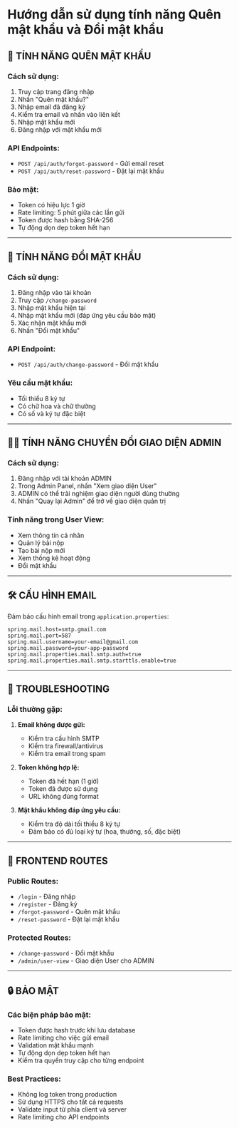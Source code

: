 # Hướng dẫn sử dụng tính năng Quên mật khẩu và Đổi mật khẩu

## 🔐 **TÍNH NĂNG QUÊN MẬT KHẨU**

### **Cách sử dụng:**
1. Truy cập trang đăng nhập
2. Nhấn "Quên mật khẩu?"
3. Nhập email đã đăng ký
4. Kiểm tra email và nhấn vào liên kết
5. Nhập mật khẩu mới
6. Đăng nhập với mật khẩu mới

### **API Endpoints:**
- `POST /api/auth/forgot-password` - Gửi email reset
- `POST /api/auth/reset-password` - Đặt lại mật khẩu

### **Bảo mật:**
- Token có hiệu lực 1 giờ
- Rate limiting: 5 phút giữa các lần gửi
- Token được hash bằng SHA-256
- Tự động dọn dẹp token hết hạn

---

## 🔄 **TÍNH NĂNG ĐỔI MẬT KHẨU**

### **Cách sử dụng:**
1. Đăng nhập vào tài khoản
2. Truy cập `/change-password`
3. Nhập mật khẩu hiện tại
4. Nhập mật khẩu mới (đáp ứng yêu cầu bảo mật)
5. Xác nhận mật khẩu mới
6. Nhấn "Đổi mật khẩu"

### **API Endpoint:**
- `POST /api/auth/change-password` - Đổi mật khẩu

### **Yêu cầu mật khẩu:**
- Tối thiểu 8 ký tự
- Có chữ hoa và chữ thường
- Có số và ký tự đặc biệt

---

## 👨‍💼 **TÍNH NĂNG CHUYỂN ĐỔI GIAO DIỆN ADMIN**

### **Cách sử dụng:**
1. Đăng nhập với tài khoản ADMIN
2. Trong Admin Panel, nhấn "Xem giao diện User"
3. ADMIN có thể trải nghiệm giao diện người dùng thường
4. Nhấn "Quay lại Admin" để trở về giao diện quản trị

### **Tính năng trong User View:**
- Xem thông tin cá nhân
- Quản lý bài nộp
- Tạo bài nộp mới
- Xem thống kê hoạt động
- Đổi mật khẩu

---

## 🛠️ **CẤU HÌNH EMAIL**

Đảm bảo cấu hình email trong `application.properties`:

```properties
spring.mail.host=smtp.gmail.com
spring.mail.port=587
spring.mail.username=your-email@gmail.com
spring.mail.password=your-app-password
spring.mail.properties.mail.smtp.auth=true
spring.mail.properties.mail.smtp.starttls.enable=true
```

---

## 🔧 **TROUBLESHOOTING**

### **Lỗi thường gặp:**

1. **Email không được gửi:**
   - Kiểm tra cấu hình SMTP
   - Kiểm tra firewall/antivirus
   - Kiểm tra email trong spam

2. **Token không hợp lệ:**
   - Token đã hết hạn (1 giờ)
   - Token đã được sử dụng
   - URL không đúng format

3. **Mật khẩu không đáp ứng yêu cầu:**
   - Kiểm tra độ dài tối thiểu 8 ký tự
   - Đảm bảo có đủ loại ký tự (hoa, thường, số, đặc biệt)

---

## 📱 **FRONTEND ROUTES**

### **Public Routes:**
- `/login` - Đăng nhập
- `/register` - Đăng ký
- `/forgot-password` - Quên mật khẩu
- `/reset-password` - Đặt lại mật khẩu

### **Protected Routes:**
- `/change-password` - Đổi mật khẩu
- `/admin/user-view` - Giao diện User cho ADMIN

---

## 🔒 **BẢO MẬT**

### **Các biện pháp bảo mật:**
- Token được hash trước khi lưu database
- Rate limiting cho việc gửi email
- Validation mật khẩu mạnh
- Tự động dọn dẹp token hết hạn
- Kiểm tra quyền truy cập cho từng endpoint

### **Best Practices:**
- Không log token trong production
- Sử dụng HTTPS cho tất cả requests
- Validate input từ phía client và server
- Rate limiting cho API endpoints

